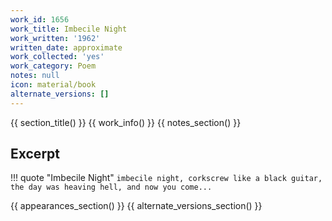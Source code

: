 ```yaml
---
work_id: 1656
work_title: Imbecile Night
work_written: '1962'
written_date: approximate
work_collected: 'yes'
work_category: Poem
notes: null
icon: material/book
alternate_versions: []
---
```


{{ section_title() }}
{{ work_info() }}
{{ notes_section() }}
## Excerpt
!!! quote "Imbecile Night"
    ```
    imbecile night,
    corkscrew like a black guitar,
    the day was heaving hell,
    and now you come...
    ```

{{ appearances_section() }}
{{ alternate_versions_section() }}